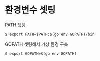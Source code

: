 # 환경변수 셋팅 
PATH 셋팅
```
$ export PATH=$PATH:$(go env GOPATH)/bin
```
GOPATH 셋팅해서 가상 환경 구축
```
$ export GOPATH=$(go env GOPATH)
```